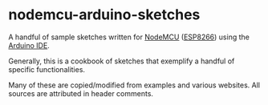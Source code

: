 # nodemcu-arduino-sketches

A handful of sample sketches written for [NodeMCU](https://en.wikipedia.org/wiki/NodeMCU) ([ESP8266](https://en.wikipedia.org/wiki/ESP8266)) using the [Arduino IDE](https://www.arduino.cc/en/main/software).

Generally, this is a cookbook of sketches that exemplify a handful of specific functionalities.

Many of these are copied/modified from examples and various websites. All sources are attributed in header comments.
